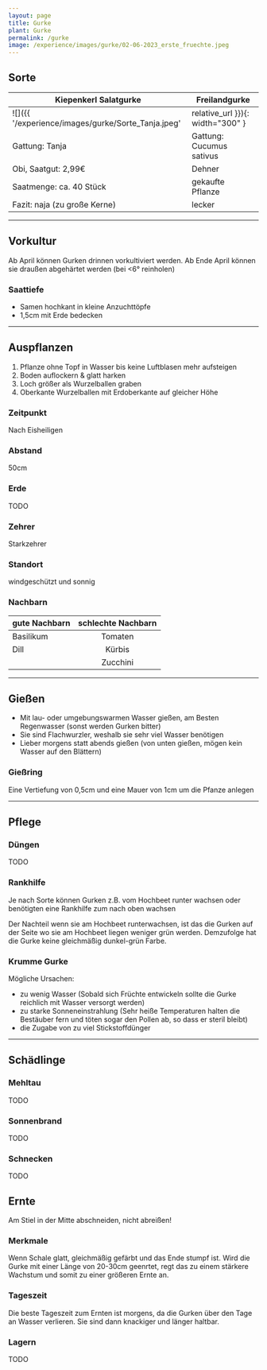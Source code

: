 ```yaml
---
layout: page
title: Gurke
plant: Gurke
permalink: /gurke
image: /experience/images/gurke/02-06-2023_erste_fruechte.jpeg
---
```



## __Sorte__

| Kiepenkerl Salatgurke    | Freilandgurke |
| -----------------------  | ------------  |
| ![]({{ '/experience/images/gurke/Sorte_Tanja.jpeg' | relative_url }}){: width="300" } | ![]({{ '/experience/images/gurke/Sorte_Freilandgurke.jpeg' | relative_url }}){: width="300" }
| Gattung: Tanja | Gattung: Cucumus sativus |
| Obi, Saatgut: 2,99€ | Dehner |
| Saatmenge: ca. 40 Stück | gekaufte Pflanze |
| Fazit: naja (zu große Kerne) | lecker

<hr>

## __Vorkultur__
Ab April können Gurken drinnen vorkultiviert werden. 
Ab Ende April können sie draußen abgehärtet werden (bei <6° reinholen)

### Saattiefe
- Samen hochkant in kleine Anzuchttöpfe  
- 1,5cm mit Erde bedecken 

<hr>

## __Auspflanzen__
1. Pflanze ohne Topf in Wasser bis keine Luftblasen mehr aufsteigen
2. Boden auflockern & glatt harken
3. Loch größer als Wurzelballen graben
4. Oberkante Wurzelballen mit Erdoberkante auf gleicher Höhe

### Zeitpunkt
Nach Eisheiligen

### Abstand
50cm

### Erde
TODO

### Zehrer 
Starkzehrer

### Standort
windgeschützt und sonnig


### Nachbarn

| gute Nachbarn | schlechte Nachbarn | 
| ------------- |:------------------:| 
| Basilikum     | Tomaten            |
| Dill          | Kürbis             |
|               | Zucchini           |


<hr>

## __Gießen__
- Mit lau- oder umgebungswarmen Wasser gießen, am Besten Regenwasser (sonst werden Gurken bitter)
- Sie sind Flachwurzler, weshalb sie sehr viel Wasser benötigen
- Lieber morgens statt abends gießen (von unten gießen, mögen kein Wasser auf den Blättern)

### Gießring
Eine Vertiefung von 0,5cm und eine Mauer von 1cm um die Pfanze anlegen

<hr>

## __Pflege__

### Düngen
TODO

### Rankhilfe
Je nach Sorte können Gurken z.B. vom Hochbeet runter wachsen oder benötigten eine Rankhilfe zum nach oben wachsen

Der Nachteil wenn sie am Hochbeet runterwachsen, ist das die Gurken auf der Seite wo sie am Hochbeet liegen weniger grün werden. Demzufolge hat die Gurke keine gleichmäßig dunkel-grün Farbe.

### Krumme Gurke
Mögliche Ursachen:
- zu wenig Wasser (Sobald sich Früchte entwickeln sollte die Gurke reichlich mit Wasser versorgt werden)
- zu starke Sonneneinstrahlung (Sehr heiße Temperaturen halten die Bestäuber fern und töten sogar den Pollen ab, so dass er steril bleibt)
- die Zugabe von zu viel Stickstoffdünger 

<hr>

## __Schädlinge__

### Mehltau 
TODO

### Sonnenbrand
TODO

### Schnecken
TODO

## __Ernte__
Am Stiel in der Mitte abschneiden, nicht abreißen!

### Merkmale
Wenn Schale glatt, gleichmäßig gefärbt und das Ende stumpf ist. 
Wird die Gurke mit einer Länge von 20-30cm geenrtet, regt das zu einem stärkere Wachstum und somit zu einer größeren Ernte an.

### Tageszeit
Die beste Tageszeit zum Ernten ist morgens, da die Gurken über den Tage an Wasser verlieren. Sie sind dann knackiger und länger haltbar.

### Lagern
TODO
